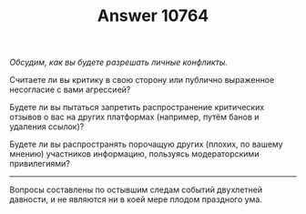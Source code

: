﻿---
title: "Answer 10764"
se.owner.user_id: 10105
se.owner.display_name: "VladD"
se.owner.link: "https://ru.meta.stackoverflow.com/users/10105/vladd"
se.answer_id: 10764
se.question_id: 10742
se.post_type: answer
se.is_accepted: False
---
<p><em>Обсудим, как вы будете разрешать личные конфликты.</em></p>
<p>Считаете ли вы критику в свою сторону или публично выраженное несогласие с вами агрессией?</p>
<p>Будете ли вы пытаться запретить распространение критических отзывов о вас на других платформах (например, путём банов и удаления ссылок)?</p>
<p>Будете ли вы распространять порочащую других (плохих, по вашему мнению) участников информацию, пользуясь модераторскими привилегиями?</p>
<hr />
<p>Вопросы составлены по остывшим следам событий двухлетней давности, и не являются ни в коей мере плодом праздного ума.</p>
